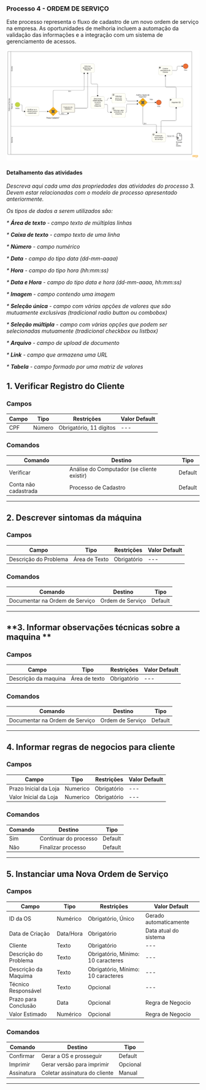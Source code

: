 ### Processo 4 - ORDEM DE SERVIÇO

Este processo representa o fluxo de cadastro de um novo ordem de serviço na empresa. As oportunidades de melhoria incluem a automação da validação das informações e a integração com um sistema de gerenciamento de acessos.

![Modelo BPMN do PROCESSO ORDEM DE SERVIÇO](/docs/images/processos/OrdemDeServicoBPMN.png "Modelo BPMN do Processo de ordem de serviço.")


#### Detalhamento das atividades

_Descreva aqui cada uma das propriedades das atividades do processo 3. 
Devem estar relacionadas com o modelo de processo apresentado anteriormente._

_Os tipos de dados a serem utilizados são:_

_* **Área de texto** - campo texto de múltiplas linhas_

_* **Caixa de texto** - campo texto de uma linha_

_* **Número** - campo numérico_

_* **Data** - campo do tipo data (dd-mm-aaaa)_

_* **Hora** - campo do tipo hora (hh:mm:ss)_

_* **Data e Hora** - campo do tipo data e hora (dd-mm-aaaa, hh:mm:ss)_

_* **Imagem** - campo contendo uma imagem_

_* **Seleção única** - campo com várias opções de valores que são mutuamente exclusivas (tradicional radio button ou combobox)_

_* **Seleção múltipla** - campo com várias opções que podem ser selecionadas mutuamente (tradicional checkbox ou listbox)_

_* **Arquivo** - campo de upload de documento_

_* **Link** - campo que armazena uma URL_

_* **Tabela** - campo formado por uma matriz de valores_

## **1. Verificar Registro do Cliente**
### **Campos**
| **Campo**       | **Tipo**        | **Restrições**          | **Valor Default** |
|-----------------|----------------|-------------------------|-------------------|
| CPF            | Número          | Obrigatório, 11 dígitos | ---               |

### **Comandos**
| **Comando**            | **Destino**                                  | **Tipo**   |
|------------------------|---------------------------------------------|-----------|
| Verificar             | Análise do Computador (se cliente existir)  | Default   |
| Conta não cadastrada  | Processo de Cadastro                        | Default   |

---

## **2. Descrever sintomas da máquina**
### **Campos**
| **Campo**               | **Tipo**         | **Restrições**               | **Valor Default** |
|-------------------------|-----------------|------------------------------|-------------------|
| Descrição do Problema   | Área de Texto   | Obrigatório                   | ---               |

### **Comandos**
| **Comando**                    | **Destino**            | **Tipo**   |
|--------------------------------|------------------------|-----------|
| Documentar na Ordem de Serviço | Ordem de Serviço       | Default   |


---

## **3. Informar observações técnicas sobre a maquina **
### **Campos**
| **Campo**               | **Tipo**         | **Restrições**  | **Valor Default** |
|-------------------------|----------------- |---------------- |-------------------|
| Descrição da maquina    | Área de texto    | Obrigatório     | ---               |

### **Comandos**
| **Comando**                     | **Destino**                    | **Tipo**   |
|---------------------------------|--------------------------------|----------- |
| Documentar na Ordem de Serviço  | Ordem de Serviço               | Default    |


---

## **4. Informar regras de negocios para cliente**
### **Campos**
| **Campo**             | **Tipo**          | **Restrições**                  | **Valor Default**        |
|---------------------- |-------------------|---------------------------------  |--------------------------|
| Prazo Inicial da Loja | Numerico          | Obrigatório                       | ---                      |
| Valor Inicial da Loja | Numerico          | Obrigatório                       | ---                      |

### **Comandos**
| **Comando**  | **Destino**            | **Tipo**  |
|--------------|------------------------|-----------|
| Sim          | Continuar do processo  | Default   |
| Não          | Finalizar processo     | Default   |

---

## 5. Instanciar uma Nova Ordem de Serviço

### Campos

| **Campo**               | **Tipo**        | **Restrições**                     | **Valor Default**         |
|-------------------------|-----------------|------------------------------------|---------------------------|
| ID da OS                | Numérico       | Obrigatório, Único                  | Gerado automaticamente    |
| Data de Criação         | Data/Hora      | Obrigatório                         | Data atual do sistema     |
| Cliente                 | Texto          | Obrigatório                         | ---                       |
| Descrição do Problema   | Texto          | Obrigatório, Mínimo: 10 caracteres  | ---                       |
| Descrição da Maquima    | Texto          | Obrigatório, Mínimo: 10 caracteres  | ---                       |
| Técnico Responsável     | Texto          | Opcional                            | ---                       |
| Prazo para Conclusão    | Data           | Opcional                            | Regra de Negocio          |
| Valor Estimado          | Numérico       | Opcional                            | Regra de Negocio          |

### Comandos

| **Comando**    | **Destino**                  | **Tipo**   |
|----------------|------------------------------|------------|
| Confirmar      | Gerar a OS e prosseguir      | Default    |
| Imprimir       | Gerar versão para imprimir   | Opcional   |
| Assinatura     | Coletar assinatura do cliente| Manual     |
---


